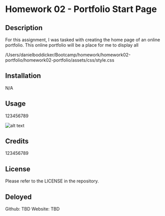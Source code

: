 # Homework 02 - Portfolio Start Page

## Description

For this assignment, I was tasked with creating the home page of an online portfolio. This online portfolio will be a place for me to display all 

/Users/danielboddicker/Bootcamp/homework/homework02-portfolio/homework02-portfolio/assets/css/style.css

## Installation

N/A

## Usage

123456789

![alt text]()

## Credits

123456789

## License

Please refer to the LICENSE in the repository.

## Deloyed

Github: TBD
Website: TBD